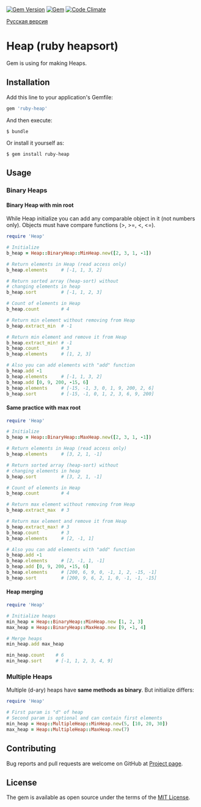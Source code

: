 [![Gem Version](https://badge.fury.io/rb/ruby-heap.svg)](https://badge.fury.io/rb/ruby-heap)
[![Gem](https://img.shields.io/gem/dt/ruby-heap.svg)](https://rubygems.org/gems/ruby-heap)
[![Code Climate](https://codeclimate.com/github/pups3s/ruby-heap/badges/gpa.svg)](https://codeclimate.com/github/pups3s/ruby-heap)

[Русская версия](README_ru.md)

# Heap (ruby heapsort)
Gem is using for making Heaps.

## Installation

Add this line to your application's Gemfile:

```ruby
gem 'ruby-heap'
```

And then execute:

    $ bundle

Or install it yourself as:

    $ gem install ruby-heap

## Usage

### Binary Heaps

#### Binary Heap with min root
While Heap initialize you can add any comparable object in it (not numbers only).
Objects must have compare functions (>, >=, <, <=).
```ruby
require 'Heap'

# Initialize
b_heap = Heap::BinaryHeap::MinHeap.new([2, 3, 1, -1])

# Return elements in Heap (read access only)
b_heap.elements     # [-1, 1, 3, 2]

# Return sorted array (heap-sort) without
# changing elements in heap
b_heap.sort         # [-1, 1, 2, 3]

# Count of elements in Heap
b_heap.count        # 4

# Return min element without removing from Heap
b_heap.extract_min  # -1

# Return min element and remove it from Heap
b_heap.extract_min! # -1
b_heap.count        # 3
b_heap.elements     # [1, 2, 3]

# Also you can add elements with "add" function
b_heap.add -1
b_heap.elements     # [-1, 1, 3, 2]
b_heap.add [0, 9, 200, -15, 6]
b_heap.elements     # [-15, -1, 3, 0, 1, 9, 200, 2, 6]
b_heap.sort         # [-15, -1, 0, 1, 2, 3, 6, 9, 200]
```

#### Same practice with max root
```ruby
require 'Heap'

# Initialize
b_heap = Heap::BinaryHeap::MaxHeap.new([2, 3, 1, -1])

# Return elements in Heap (read access only)
b_heap.elements     # [3, 2, 1, -1]

# Return sorted array (heap-sort) without
# changing elements in heap
b_heap.sort         # [3, 2, 1, -1]

# Count of elements in Heap
b_heap.count        # 4

# Return max element without removing from Heap
b_heap.extract_max  # 3

# Return max element and remove it from Heap
b_heap.extract_max! # 3
b_heap.count        # 3
b_heap.elements     # [2, -1, 1]

# Also you can add elements with "add" function
b_heap.add -1
b_heap.elements     # [2, -1, 1, -1]
b_heap.add [0, 9, 200, -15, 6]
b_heap.elements     # [200, 6, 9, 0, -1, 1, 2, -15, -1]
b_heap.sort         # [200, 9, 6, 2, 1, 0, -1, -1, -15]
```

#### Heap merging
```ruby
require 'Heap'

# Initialize heaps
min_heap = Heap::BinaryHeap::MinHeap.new [1, 2, 3]
max_heap = Heap::BinaryHeap::MaxHeap.new [9, -1, 4]

# Merge heaps
min_heap.add max_heap

min_heap.count    # 6
min_heap.sort     # [-1, 1, 2, 3, 4, 9]
```

### Multiple Heaps

Multiple (d-ary) heaps have **same methods as binary**. But initialize differs:

```ruby
require 'Heap'

# First param is "d" of heap
# Second param is optional and can contain first elements
min_heap = Heap::MultipleHeap::MinHeap.new(5, [10, 20, 30])
max_heap = Heap::MultipleHeap::MaxHeap.new(7)
```

## Contributing

Bug reports and pull requests are welcome on GitHub at [Project page](https://github.com/pups3s/ruby-heap).


## License

The gem is available as open source under the terms of the [MIT License](http://opensource.org/licenses/MIT).